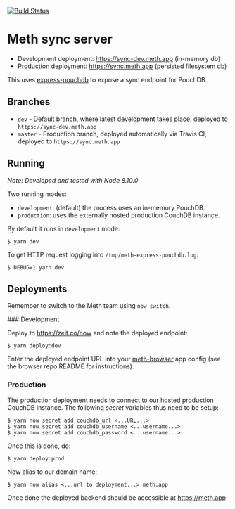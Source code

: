 [![Build Status](https://travis-ci.org/meth-browser/server.svg?branch=master)](https://travis-ci.org/meth-browser/server)

# Meth sync server

* Development deployment: https://sync-dev.meth.app (in-memory db)
* Production deployment: https://sync.meth.app (persisted filesystem db)

This uses [express-pouchdb](https://github.com/pouchdb/pouchdb-server#express-pouchdb) to expose a sync endpoint for PouchDB.

## Branches

* `dev` - Default branch, where latest development takes place, deployed to `https://sync-dev.meth.app`
* `master` - Production branch, deployed automatically via Travis CI, deployed to `https://sync.meth.app`

## Running

_Note: Developed and tested with Node 8.10.0_

Two running modes:

* `development`: (default) the process uses an in-memory PouchDB.
* `production`: uses the externally hosted production CouchDB instance.

By default it runs in `development` mode:

```shell
$ yarn dev
```

To get HTTP request logging into `/tmp/meth-express-pouchdb.log`:

```shell
$ DEBUG=1 yarn dev
```

## Deployments

Remember to switch to the Meth team using `now switch`.

### Development

Deploy to https://zeit.co/now and note the deployed endpoint:

```shell
$ yarn deploy:dev
```

Enter the deployed endpoint URL into your [meth-browser](https://github.com/meth-browser/meth) app config (see the browser repo README for instructions).

### Production

The production deployment needs to connect to our hosted production CouchDB
instance. The following _secret_ variables thus need to be setup:

```shell
$ yarn now secret add couchdb_url <...URL...>
$ yarn now secret add couchdb_username <...username...>
$ yarn now secret add couchdb_password <...username...>
```

Once this is done, do:

```shell
$ yarn deploy:prod
```

Now alias to our domain name:

```shell
$ yarn now alias <...url to deployment...> meth.app
```

Once done the deployed backend should be accessible at https://meth.app
